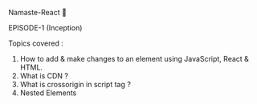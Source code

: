 Namaste-React 🚀

EPISODE-1 (Inception)

Topics covered :

1. How to add & make changes to an element using JavaScript, React & HTML.
2. What is CDN ?
3. What is crossorigin in script tag ?
4. Nested Elements
